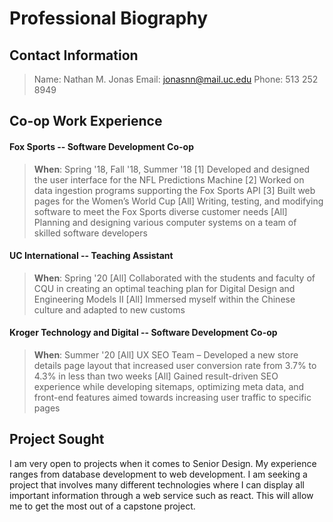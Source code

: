 # Professional Biography 

## Contact Information

> Name: Nathan M. Jonas
> Email: jonasnn@mail.uc.edu
> Phone: 513 252 8949

## Co-op Work Experience
#### Fox Sports -- Software Development Co-op
> **When**: Spring  '18, Fall '18, Summer '18
[1] Developed and designed the user interface for the NFL Predictions Machine
[2] Worked on data ingestion programs supporting the Fox Sports API
[3] Built web pages for the Women’s World Cup
[All] Writing, testing, and modifying software to meet the Fox Sports diverse customer needs
[All] Planning and designing various computer systems on a team of skilled software developers

#### UC International -- Teaching Assistant
> **When**: Spring  '20
[All] Collaborated with the students and faculty of CQU in creating an optimal teaching plan for Digital Design and Engineering Models II
[All] Immersed myself within the Chinese culture and adapted to new customs

#### Kroger Technology and Digital -- Software Development Co-op
> **When**: Summer '20
[All] UX SEO Team – Developed a new store details page layout that increased user conversion rate from 3.7% to 4.3% in less than two weeks
[All] Gained result-driven SEO experience while developing sitemaps, optimizing meta data, and front-end features aimed towards increasing user traffic to specific pages

## Project Sought
I am very open to projects when it comes to Senior Design. My experience ranges from database development to web development. I am seeking a project that involves many different technologies where I can display all important information through a web service such as react. This will allow me to get the most out of a capstone project.
